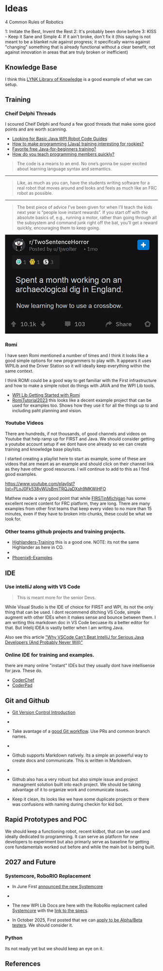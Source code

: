 # Ideas

4 Common Rules of Robotics

1: Imitate the Best, Invent the Rest
2: It's probably been done before
3: KISS - Keep it Sane and Simple
4: If it ain't broke, don't fix it (this saying is not meant to be a blanket rule against progress; it specifically warns against "changing" something that is already functional without a clear benefit, not against innovation in areas that are truly broken or inefficient)

## Knowledge Base

I think this [LYNK Library of Knowledge](https://docs.lynkrobotics.org/programming/index.html) is a good example of what we can setup.

## Training

### Cheif Delphi Threads

I scoured Cheif Delphi and found a few good threads that make some good points and are worth scanning. 

- [Looking for Basic Java WPI Robot Code Guides](https://www.chiefdelphi.com/t/looking-for-basic-java-wpi-robot-code-guides/505962/4)
- [How to make programming (Java) training interesting for rookies?](https://www.chiefdelphi.com/t/how-to-make-programming-java-training-interesting-for-rookies/412299)
- [Favorite free Java-for-beginners training?](https://www.chiefdelphi.com/t/favorite-free-java-for-beginners-training/442524/9)
- [How do you teach programming members quickly?](https://www.chiefdelphi.com/t/how-do-you-teach-programming-members-quickly/466580)

> The code is a means to an end. No one’s gonna be super excited about learning language syntax and semantics.

---

> Like, as much as you can, have the students writing software for a real robot that moves around and looks and feels as much like an FRC robot as possible.

---

> The best piece of advice I’ve been given for when I’ll teach the kids next year is “people love instant rewards”. If you start off with the absolute basics of, e.g., running a motor, rather than going through all the subsystem and command junk right off the bat, you’ll get a reward quickly, encouraging them to keep going.


![alt text](assets/arch-dig.png)

### Romi

I have seen Romi mentioned a number of times and I think it looks like a good simple options for new programmers to play with. It appears it uses WPILib and the Driver Station so it will ideally keep everything within the same context. 

I think ROMI could be a good way to get familiar with the First infrastructure and how to make a simple robot do things with JAVA and the WPI Lib tools. 

- [WPI Lib Getting Started with Romi](https://docs.wpilib.org/en/stable/docs/romi-robot/index.html)
- [RomiTutorial2023](https://github.com/DevilBotz2876/RomiTutorial2023) this looks like a decent example project that can be used for examples too. Shows how they use it for all the things up to and including paht planning and vision. 


### Youtube Videos

There are hundreds, if not thousands, of good channels and videos on Youtube that help ramp up for FIRST and Java. We should consider getting a youtube account setup if we dont have one already so we can create training and knowledge base playlists. 

I started creating a playlist here to start as example, some of these are videos that are meant as an example and should click on their channel link as they have other good resources. I will continue to add to this as I find good examples. 

https://www.youtube.com/playlist?list=PLoJ0Fk538yWUsBmjTRQJaDXsh9MKWiHFO

Mathew made a very good point that while [FIRSTinMichigan](https://www.youtube.com/@FIRSTinMichigan) has some excellent recent content for FRC platform, they are long. There are many examples from other first teams that keep every video to no more than 15 minutes, even if they have to broken into chunks, these could be what we look for.  

### Other teams github projects and training projects.

- [Highlanders-Training](https://github.com/HighlanderRobotics/Highlanders-Training) this is a good one. NOTE: its not the same Highlander as here in CO. 
- 
- [Phoenix6-Examples](https://github.com/CrossTheRoadElec/Phoenix6-Examples)

## IDE

### Use intelliJ along with VS Code

> This is meant more for the senior Devs. 

While Visual Studio is the IDE of choice for FIRST and WPI, its not the only thing that can be used. I dont recommend ditching VS Code, simple augment with other IDEs when it makes sense and bounce between them. I am writing this markdown doc in VS Code becuase its a better editor for that. But Intelij IDEA is vastly better when I am writing Java. 

Also see this article ["Why VSCode Can’t Beat IntelliJ for Serious Java Developers (And Probably Never Will)"](https://medium.com/javarevisited/why-vscode-cant-beat-intellij-for-serious-java-developers-and-probably-never-will-98b8d062ebfb)

### Online IDE for training and examples. 

there are many online "instant" IDEs but they usually dont have intellisense for java. These do. 

- [CoderChef](https://www.codechef.com/)
- [CoderPad](https://coderpad.io/languages/java/)


## Git and Github

- [Git Version Control Introduction](https://docs.wpilib.org/en/stable/docs/software/basic-programming/git-getting-started.html#)
- 
- Take avantage of a [good Git workflow](https://github.com/HighlanderRobotics/Highlanders-Training/blob/main/Docs/1_General/1.3_GitWorkflow.md).  Use PRs and common branch names. 
- 
- Github supports Markdown natively. Its a simple an powerful way to create docs and communicate. This is written in Markdown. 
- 
- Github also has a very robust but also simple issue and project managment solution built into each project. We should be taking advantage of it to organize work and communicate issues.

- Keep it clean, its looks like we have some duplicate projects or there was confusions with naming during checkin for kid bot. 

## Rapid Prototypes and POC

We should keep a functioning robot, recent kidbot, that can be used and ideally dedicated to programming. It can serve as platform for new developers to experiment but also primarly serve as baseline for getting core fundamentals worked out before and while the main bot is being built. 

## 2027 and Future

### Systemcore, RoboRIO Replacement

- In June First [announced the new Systemcore](https://community.firstinspires.org/systemcore-alpha-testing-first-wave)
- 
- The new WPI Lib Docs are here with the RoboRio replacment called [Systemcore](https://docs.wpilib.org/en/2027/docs/software/systemcore-info/systemcore-introduction.html) with the [link to the specs](https://downloads.limelightvision.io/documents/systemcore_specifications_june15_2025_alpha.pdf). 

- In October 2025, First posted that we can [apply to be Alpha/Beta testers](https://community.firstinspires.org/2025-control-system-testing-reminder-for-2027). We should consider it. 

### Python

Its not ready yet but we should keep an eye on it. 


## References

